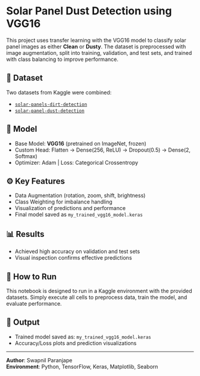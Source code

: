 # Solar Panel Dust Detection using VGG16

This project uses transfer learning with the VGG16 model to classify solar panel images as either **Clean** or **Dusty**. The dataset is preprocessed with image augmentation, split into training, validation, and test sets, and trained with class balancing to improve performance.

## 📂 Dataset
Two datasets from Kaggle were combined:
- [`solar-panels-dirt-detection`](https://www.kaggle.com/datasets/rasimtasdemir/solar-panels-dirt-detection)
- [`solar-panel-dust-detection`](https://www.kaggle.com/datasets/ravirajsinh45/solar-panel-dust-detection)

## 🧠 Model
- Base Model: **VGG16** (pretrained on ImageNet, frozen)
- Custom Head: Flatten → Dense(256, ReLU) → Dropout(0.5) → Dense(2, Softmax)
- Optimizer: Adam | Loss: Categorical Crossentropy

## ⚙️ Key Features
- Data Augmentation (rotation, zoom, shift, brightness)
- Class Weighting for imbalance handling
- Visualization of predictions and performance
- Final model saved as `my_trained_vgg16_model.keras`

## 📊 Results
- Achieved high accuracy on validation and test sets
- Visual inspection confirms effective predictions

## 🏁 How to Run
This notebook is designed to run in a Kaggle environment with the provided datasets. Simply execute all cells to preprocess data, train the model, and evaluate performance.

## 📁 Output
- Trained model saved as: `my_trained_vgg16_model.keras`
- Accuracy/Loss plots and prediction visualizations

---

**Author**: Swapnil Paranjape  
**Environment**: Python, TensorFlow, Keras, Matplotlib, Seaborn

